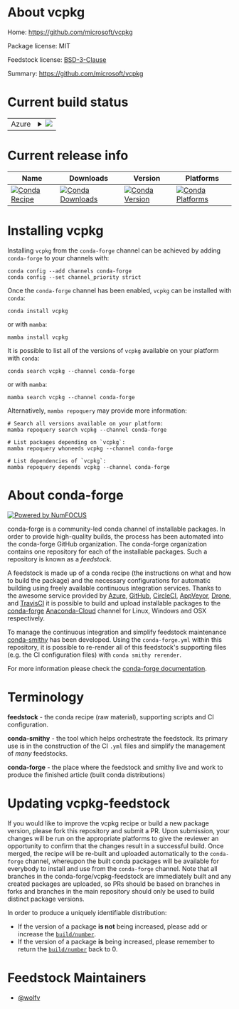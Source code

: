 About vcpkg
===========

Home: https://github.com/microsoft/vcpkg

Package license: MIT

Feedstock license: [BSD-3-Clause](https://github.com/conda-forge/vcpkg-feedstock/blob/main/LICENSE.txt)

Summary: https://github.com/microsoft/vcpkg

Current build status
====================


<table>
    
  <tr>
    <td>Azure</td>
    <td>
      <details>
        <summary>
          <a href="https://dev.azure.com/conda-forge/feedstock-builds/_build/latest?definitionId=10706&branchName=main">
            <img src="https://dev.azure.com/conda-forge/feedstock-builds/_apis/build/status/vcpkg-feedstock?branchName=main">
          </a>
        </summary>
        <table>
          <thead><tr><th>Variant</th><th>Status</th></tr></thead>
          <tbody><tr>
              <td>linux_64</td>
              <td>
                <a href="https://dev.azure.com/conda-forge/feedstock-builds/_build/latest?definitionId=10706&branchName=main">
                  <img src="https://dev.azure.com/conda-forge/feedstock-builds/_apis/build/status/vcpkg-feedstock?branchName=main&jobName=linux&configuration=linux_64_" alt="variant">
                </a>
              </td>
            </tr><tr>
              <td>osx_64</td>
              <td>
                <a href="https://dev.azure.com/conda-forge/feedstock-builds/_build/latest?definitionId=10706&branchName=main">
                  <img src="https://dev.azure.com/conda-forge/feedstock-builds/_apis/build/status/vcpkg-feedstock?branchName=main&jobName=osx&configuration=osx_64_" alt="variant">
                </a>
              </td>
            </tr><tr>
              <td>osx_arm64</td>
              <td>
                <a href="https://dev.azure.com/conda-forge/feedstock-builds/_build/latest?definitionId=10706&branchName=main">
                  <img src="https://dev.azure.com/conda-forge/feedstock-builds/_apis/build/status/vcpkg-feedstock?branchName=main&jobName=osx&configuration=osx_arm64_" alt="variant">
                </a>
              </td>
            </tr><tr>
              <td>win_64</td>
              <td>
                <a href="https://dev.azure.com/conda-forge/feedstock-builds/_build/latest?definitionId=10706&branchName=main">
                  <img src="https://dev.azure.com/conda-forge/feedstock-builds/_apis/build/status/vcpkg-feedstock?branchName=main&jobName=win&configuration=win_64_" alt="variant">
                </a>
              </td>
            </tr>
          </tbody>
        </table>
      </details>
    </td>
  </tr>
</table>

Current release info
====================

| Name | Downloads | Version | Platforms |
| --- | --- | --- | --- |
| [![Conda Recipe](https://img.shields.io/badge/recipe-vcpkg-green.svg)](https://anaconda.org/conda-forge/vcpkg) | [![Conda Downloads](https://img.shields.io/conda/dn/conda-forge/vcpkg.svg)](https://anaconda.org/conda-forge/vcpkg) | [![Conda Version](https://img.shields.io/conda/vn/conda-forge/vcpkg.svg)](https://anaconda.org/conda-forge/vcpkg) | [![Conda Platforms](https://img.shields.io/conda/pn/conda-forge/vcpkg.svg)](https://anaconda.org/conda-forge/vcpkg) |

Installing vcpkg
================

Installing `vcpkg` from the `conda-forge` channel can be achieved by adding `conda-forge` to your channels with:

```
conda config --add channels conda-forge
conda config --set channel_priority strict
```

Once the `conda-forge` channel has been enabled, `vcpkg` can be installed with `conda`:

```
conda install vcpkg
```

or with `mamba`:

```
mamba install vcpkg
```

It is possible to list all of the versions of `vcpkg` available on your platform with `conda`:

```
conda search vcpkg --channel conda-forge
```

or with `mamba`:

```
mamba search vcpkg --channel conda-forge
```

Alternatively, `mamba repoquery` may provide more information:

```
# Search all versions available on your platform:
mamba repoquery search vcpkg --channel conda-forge

# List packages depending on `vcpkg`:
mamba repoquery whoneeds vcpkg --channel conda-forge

# List dependencies of `vcpkg`:
mamba repoquery depends vcpkg --channel conda-forge
```


About conda-forge
=================

[![Powered by
NumFOCUS](https://img.shields.io/badge/powered%20by-NumFOCUS-orange.svg?style=flat&colorA=E1523D&colorB=007D8A)](https://numfocus.org)

conda-forge is a community-led conda channel of installable packages.
In order to provide high-quality builds, the process has been automated into the
conda-forge GitHub organization. The conda-forge organization contains one repository
for each of the installable packages. Such a repository is known as a *feedstock*.

A feedstock is made up of a conda recipe (the instructions on what and how to build
the package) and the necessary configurations for automatic building using freely
available continuous integration services. Thanks to the awesome service provided by
[Azure](https://azure.microsoft.com/en-us/services/devops/), [GitHub](https://github.com/),
[CircleCI](https://circleci.com/), [AppVeyor](https://www.appveyor.com/),
[Drone](https://cloud.drone.io/welcome), and [TravisCI](https://travis-ci.com/)
it is possible to build and upload installable packages to the
[conda-forge](https://anaconda.org/conda-forge) [Anaconda-Cloud](https://anaconda.org/)
channel for Linux, Windows and OSX respectively.

To manage the continuous integration and simplify feedstock maintenance
[conda-smithy](https://github.com/conda-forge/conda-smithy) has been developed.
Using the ``conda-forge.yml`` within this repository, it is possible to re-render all of
this feedstock's supporting files (e.g. the CI configuration files) with ``conda smithy rerender``.

For more information please check the [conda-forge documentation](https://conda-forge.org/docs/).

Terminology
===========

**feedstock** - the conda recipe (raw material), supporting scripts and CI configuration.

**conda-smithy** - the tool which helps orchestrate the feedstock.
                   Its primary use is in the construction of the CI ``.yml`` files
                   and simplify the management of *many* feedstocks.

**conda-forge** - the place where the feedstock and smithy live and work to
                  produce the finished article (built conda distributions)


Updating vcpkg-feedstock
========================

If you would like to improve the vcpkg recipe or build a new
package version, please fork this repository and submit a PR. Upon submission,
your changes will be run on the appropriate platforms to give the reviewer an
opportunity to confirm that the changes result in a successful build. Once
merged, the recipe will be re-built and uploaded automatically to the
`conda-forge` channel, whereupon the built conda packages will be available for
everybody to install and use from the `conda-forge` channel.
Note that all branches in the conda-forge/vcpkg-feedstock are
immediately built and any created packages are uploaded, so PRs should be based
on branches in forks and branches in the main repository should only be used to
build distinct package versions.

In order to produce a uniquely identifiable distribution:
 * If the version of a package **is not** being increased, please add or increase
   the [``build/number``](https://docs.conda.io/projects/conda-build/en/latest/resources/define-metadata.html#build-number-and-string).
 * If the version of a package **is** being increased, please remember to return
   the [``build/number``](https://docs.conda.io/projects/conda-build/en/latest/resources/define-metadata.html#build-number-and-string)
   back to 0.

Feedstock Maintainers
=====================

* [@wolfv](https://github.com/wolfv/)

